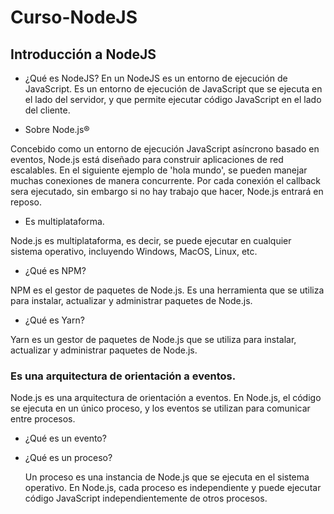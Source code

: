 # Curso-NodeJS

## Introducción a NodeJS

- ¿Qué es NodeJS?
  En un NodeJS es un entorno de ejecución de JavaScript.
  Es un entorno de ejecución de JavaScript que se ejecuta en el lado del servidor,
  y que permite ejecutar código JavaScript en el lado del cliente.

- Sobre Node.js®

Concebido como un entorno de ejecución JavaScript asíncrono basado en eventos, Node.js está diseñado para construir aplicaciones de red escalables. En el siguiente ejemplo de 'hola mundo', se pueden manejar muchas conexiones de manera concurrente. Por cada conexión el callback sera ejecutado, sin embargo si no hay trabajo que hacer, Node.js entrará en reposo.

- Es multiplataforma.

Node.js es multiplataforma, es decir, se puede ejecutar en cualquier sistema operativo, incluyendo Windows, MacOS, Linux, etc.

- ¿Qué es NPM?

NPM es el gestor de paquetes de Node.js. Es una herramienta que se utiliza para instalar, actualizar y administrar paquetes de Node.js.

- ¿Qué es Yarn?

Yarn es un gestor de paquetes de Node.js que se utiliza para instalar, actualizar y administrar paquetes de Node.js.

### Es una arquitectura de orientación a eventos.

Node.js es una arquitectura de orientación a eventos. En Node.js, el código se ejecuta en un único proceso, y los eventos se utilizan para comunicar entre procesos.

- ¿Qué es un evento?

- ¿Qué es un proceso?

  Un proceso es una instancia de Node.js que se ejecuta en el sistema operativo. En Node.js, cada proceso es independiente y puede ejecutar código JavaScript independientemente de otros procesos.

